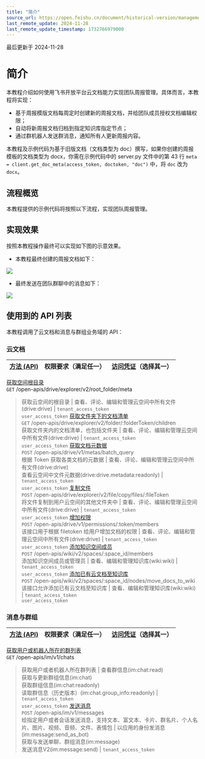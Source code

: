 ```yaml
---
title: "简介"
source_url: https://open.feishu.cn/document/historical-version/management-weekly-report-based-docs/introduction
last_remote_update: 2024-11-28
last_remote_update_timestamp: 1732766979000
---
```

最后更新于 2024-11-28

# 简介

本教程介绍如何使用飞书开放平台云文档能力实现团队周报管理。具体而言，本教程将实现：

- 基于周报模版文档每周定时创建新的周报文档，并给团队成员授权文档编辑权限；
- 自动将新周报文档归档到指定知识库指定节点；
- 通过群机器人发送群消息，通知所有人更新周报内容。

本教程及示例代码为基于旧版文档（文档类型为 doc）撰写，如果你创建的周报模板的文档类型为 docx，你需在示例代码中的 server.py 文件中的第 43 行 `meta = client.get_doc_meta(access_token, doctoken, "doc")` 中，将 `doc` 改为 `docx`。
## 流程概览

本教程提供的示例代码将按照以下流程，实现团队周报管理。

## 实现效果

按照本教程操作最终可以实现如下图的示意效果。

- 本教程最终创建的周报文档如下：

![](https://sf3-cn.feishucdn.com/obj/open-platform-opendoc/9421df083f6cfdd878bbe85e0a1ca5ac_yYND9x65Cq.png?height=1053&lazyload=true&maxWidth=700&width=1640)

- 最终发送在团队群聊中的消息如下：

![](https://sf3-cn.feishucdn.com/obj/open-platform-opendoc/6303a46946f9a2454b6f3367c6605bc8_I84gs6CTEK.png?height=957&lazyload=true&maxWidth=700&width=1640)

## 使用到的 API 列表

本教程调用了云文档和消息与群组业务域的 API：

### 云文档

**[方法 (API)](https://open.feishu.cn/document/ukTMukTMukTM/uITNz4iM1MjLyUzM)** | 权限要求（满足任一） | **[访问凭证](https://open.feishu.cn/document/ukTMukTMukTM/uMTNz4yM1MjLzUzM)（选择其一）**
--- | --- | ---
[获取空间根目录](https://open.feishu.cn/document/ukTMukTMukTM/ugTNzUjL4UzM14CO1MTN/get-root-folder-meta)  
`GET` /open-apis/drive/explorer/v2/root_folder/meta  
> 获取云空间的根目录 | 查看、评论、编辑和管理云空间中所有文件(drive:drive) | `tenant_access_token`  
                `user_access_token`
[获取文件夹下的文档清单](https://open.feishu.cn/document/ukTMukTMukTM/uEjNzUjLxYzM14SM2MTN)  
`GET` /open-apis/drive/explorer/v2/folder/:folderToken/children  
> 获取文件夹内的文档清单，也包括文件夹 | 查看、评论、编辑和管理云空间中所有文件(drive:drive) | `tenant_access_token`  
                `user_access_token`
[获取文档元数据](https://open.feishu.cn/document/uAjLw4CM/ukTMukTMukTM/reference/drive-v1/meta/batch_query)  
`POST` /open-apis/drive/v1/metas/batch_query  
> 根据 Token 获取各类文档的元数据 | 查看、评论、编辑和管理云空间中所有文件(drive:drive)  
            查看云空间中文件元数据(drive:drive.metadata:readonly) | `tenant_access_token`  
                `user_access_token`
[复制文件](https://open.feishu.cn/document/ukTMukTMukTM/uYTNzUjL2UzM14iN1MTN)  
`POST` /open-apis/drive/explorer/v2/file/copy/files/:fileToken  
> 将文件复制到用户云空间的其他文件夹中 | 查看、评论、编辑和管理云空间中所有文件(drive:drive) | `tenant_access_token`  
                `user_access_token`
[增加权限](https://open.feishu.cn/document/uAjLw4CM/ukTMukTMukTM/reference/drive-v1/permission-member/create)  
`POST` /open-apis/drive/v1/permissions/:token/members  
> 该接口用于根据 filetoken 给用户增加文档的权限 | 查看、评论、编辑和管理云空间中所有文件(drive:drive) | `tenant_access_token`  
                `user_access_token`
[添加知识空间成员](https://open.feishu.cn/document/ukTMukTMukTM/uUDN04SN0QjL1QDN/wiki-v2/space-member/create)  
`POST` /open-apis/wiki/v2/spaces/:space_id/members  
> 添加知识空间成员或管理员 | 查看、编辑和管理知识库(wiki:wiki) | `tenant_access_token`  
                `user_access_token`
[添加已有云文档至知识库](https://open.feishu.cn/document/ukTMukTMukTM/uUDN04SN0QjL1QDN/wiki-v2/space-node/move_docs_to_wiki)  
`POST` /open-apis/wiki/v2/spaces/:space_id/nodes/move_docs_to_wiki  
> 该接口允许添加已有云文档至知识库 | 查看、编辑和管理知识库(wiki:wiki) | `tenant_access_token`  
                `user_access_token`

### 消息与群组

**[方法 (API)](https://open.feishu.cn/document/ukTMukTMukTM/uITNz4iM1MjLyUzM)** | 权限要求（满足任一） | **[访问凭证](https://open.feishu.cn/document/ukTMukTMukTM/uMTNz4yM1MjLzUzM)（选择其一）**
--- | --- | ---
[获取用户或机器人所在的群列表](https://open.feishu.cn/document/uAjLw4CM/ukTMukTMukTM/reference/im-v1/chat/list)  
`GET` /open-apis/im/v1/chats  
> 获取用户或者机器人所在群列表 | 查看群信息(im:chat:read)  
获取与更新群组信息(im:chat)  
获取群组信息(im:chat:readonly)  
读取群信息（历史版本）(im:chat.group_info:readonly) | `tenant_access_token`  
                `user_access_token`
[发送消息](https://open.feishu.cn/document/uAjLw4CM/ukTMukTMukTM/reference/im-v1/message/create)  
`POST` /open-apis/im/v1/messages  
> 给指定用户或者会话发送消息，支持文本、富文本、卡片、群名片、个人名片、图片、视频、音频、文件、表情包 | 以应用的身份发消息(im:message:send_as_bot)  
获取与发送单聊、群组消息(im:message)  
发送消息V2(im:message:send) | `tenant_access_token`
